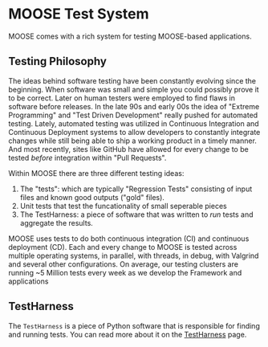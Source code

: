 # MOOSE Test System

MOOSE comes with a rich system for testing MOOSE-based applications.

## Testing Philosophy

The ideas behind software testing have been constantly evolving since the beginning.  When software was small and simple you could possibly prove it to be correct.  Later on human testers were employed to find flaws in software before releases.  In the late 90s and early 00s the idea of "Extreme Programming" and "Test Driven Development" really pushed for automated testing.  Lately, automated testing was utilized in Continuous Integration and Continuous Deployment systems to allow developers to constantly integrate changes while still being able to ship a working product in a timely manner.  And most recently, sites like GitHub have allowed for every change to be tested _before_ integration within "Pull Requests".

Within MOOSE there are three different testing ideas:

1.  The "tests": which are typically "Regression Tests" consisting of input files and known good outputs ("gold" files).
2.  Unit tests that test the funcationality of small seperable pieces
3.  The TestHarness: a piece of software that was written to _run_ tests and aggregate the results.

MOOSE uses tests to do both continuous integration (CI) and continuous deployment (CD).  Each and every change to MOOSE is tested across multiple operating systems, in parallel, with threads, in debug, with Valgrind and several other configurations.  On average, our testing clusters are running ~5 Million tests every week as we develop the Framework and applications

## TestHarness

The `TestHarness` is a piece of Python software that is responsible for finding and running tests.  You can read more about it on the [TestHarness](TestHarness.md) page.